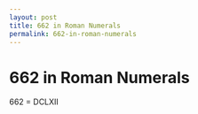 ```yaml
---
layout: post
title: 662 in Roman Numerals
permalink: 662-in-roman-numerals
---
```


# 662 in Roman Numerals

662 = DCLXII
